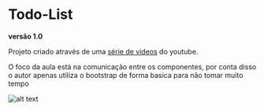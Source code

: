 # Todo-List

**versão 1.0**

Projeto criado através de uma [série de videos](https://cli.vuejs.org/config/) do youtube.

O foco da aula está na comunicação entre os componentes, por conta disso o autor apenas utiliza o bootstrap de forma basica para não tomar muito tempo

![alt text](https://github.com/leandrodelimac/todo-list/blob/master/src/assets/prints/v-1.0.png?raw=true)